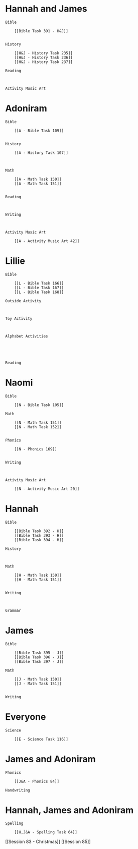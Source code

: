 # Hannah and James

	Bible

		[[Bible Task 391 - H&J]]
		

	History

		[[H&J - History Task 235]]
		[[H&J - History Task 236]]
		[[H&J - History Task 237]]

	Reading

		

	Activity Music Art

		
# Adoniram

	Bible

		[[A - Bible Task 109]]
		

	History

		[[A - History Task 107]]
		
		

	Math

		[[A - Math Task 150]]
		[[A - Math Task 151]]
		

	Reading

		

	Writing

		

	Activity Music Art

		[[A - Activity Music Art 42]]

# Lillie

	Bible

		[[L - Bible Task 166]]
		[[L - Bible Task 167]]
		[[L - Bible Task 168]]

	Outside Activity

		

	Toy Activity

		

	Alphabet Activities

		
		
		

	Reading

		

# Naomi

	Bible

		[[N - Bible Task 105]]

	Math

		[[N - Math Task 151]]
		[[N - Math Task 152]]
		

	Phonics

		[[N - Phonics 169]]
		

	Writing

		

	Activity Music Art

		[[N - Activity Music Art 20]]

# Hannah

	Bible

		[[Bible Task 392 - H]]
		[[Bible Task 393 - H]]
		[[Bible Task 394 - H]]

	History

		

	Math

		[[H - Math Task 150]]
		[[H - Math Task 151]]
		

	Writing

		

	Grammar

		
		
		
# James

	Bible

		[[Bible Task 395 - J]]
		[[Bible Task 396 - J]]
		[[Bible Task 397 - J]]

	Math

		[[J - Math Task 150]]
		[[J - Math Task 151]]
		

	Writing

		

# Everyone

	Science

		[[E - Science Task 116]]
		
# James and Adoniram

	Phonics

		[[J&A - Phonics 84]]

	Handwriting

		
# Hannah, James and Adoniram

	Spelling

		[[H,J&A - Spelling Task 64]]

[[Session 83 - Christmas]]
[[Session 85]]
